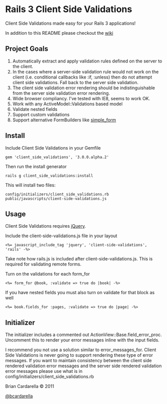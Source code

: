 # Rails 3 Client Side Validations #

Client Side Validations made easy for your Rails 3 applications!

In addition to this README please checkout the [wiki](https://github.com/bcardarella/client_side_validations/wiki)

## Project Goals ##

1. Automatically extract and apply validation rules defined on the
   server to the client.
2. In the cases where a server-side validation rule would not work on
   the client (i.e. conditional callbacks like :if, :unless) then do not
   attempt client side validations. Fall back to the server side
   validation.
3. The client side validation error rendering should be
   indistinguishable from the server side validation error rendering.
4. Wide browser compliancy. I've tested with IE8, seems to work OK.
5. Work with any ActiveModel::Validations based model
6. Validate nested fields
7. Support custom validations
8. Support alternative FormBuilders like [simple_form](https://github.com/plataformatec/simple_form)

## Install ##

Include Client Side Validations in your Gemfile

    gem 'client_side_validations', '3.0.0.alpha.2'

Then run the install generator

    rails g client_side_validations:install

This will install two files:

    config/initializers/client_side_validations.rb
    public/javascripts/client-side-validations.js

## Usage ##

Client Side Validations requires [jQuery](http://jquery.com).

Include the client-side-validations.js file in your layout

    <%= javascript_include_tag 'jquery', 'client-side-validations', 'rails' -%>

Take note how rails.js is included after client-side-validations.js.
This is required for validating remote forms.

Turn on the validations for each form_for

    <%= form_for @book, :validate => true do |book| -%>

If you have nested fields you must also turn on validate for that block
as well

    <%= book.fields_for :pages, :validate => true do |page| -%>

## Initializer ##

The initializer includes a commented out ActionView::Base.field_error_proc.
Uncomment this to render your error messages inline with the input fields.

I recommend you not use a solution similar to error_messages_for. Client
Side Validations is never going to support rendering these type of error
messages. If you want to maintain consistency between the client side
rendered validation error messages and the server side rendered
validation error messages please use what is in
config/initializers/client_side_validations.rb

Brian Cardarella &copy; 2011

[@bcardarella](http://twitter.com/bcardarella)
